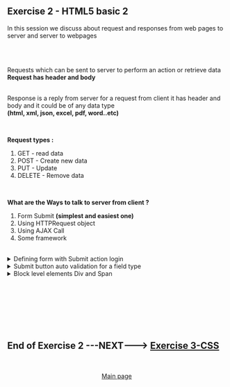 ## Exercise 2 - HTML5 basic 2

In this session we discuss about request and responses from web pages to server and server to webpages

</br></br>

Requests which can be sent to server to perform an action or retrieve data **Request has header and body**
</br></br>

Response is a reply from server for a request from client it has header and body and it could be of any data type 
</br> **(html, xml, json, excel, pdf, word..etc)**

</br>

**Request types :**

1. GET - read data
2. POST - Create new data
3. PUT - Update
4. DELETE - Remove data

</br>

**What are the Ways to talk to server from client ?**

1. Form Submit **(simplest and easiest one)**
2. Using HTTPRequest object
3. Using AJAX Call
4. Some framework

</br>

<details>
<summary> Defining form with Submit action login </summary>
</br>
</br>

```html

<html>
<head>
    <script>
    </script>
</head>
<body>
    <!-- Form with action definition-->
    <form method="get" action="https://www.gmail.com">

        <label>User Name</label>
        <input id="idUser" name="usr">

        <br><br>

        <label>Password</label>
        <input id="idPass" name="pass" type="password">

        <br><br>
        <!-- this SUBMIT button will take the values mentioend with type name for input fields-->
        <input type="submit"><br>
    </form>
</body>
</html>

```

</br></br>

testing it 

<img src="./files/ui5e_2-1.png" >
<img src="./files/ui5e_2-2.png" >
</br>
</br>
</details>

<details>
<summary> Submit button auto validation for a field type </summary>
</br>
</br>

```html

<html>
<head>
    <script>
    </script>
</head>
<body>

    <!-- Form with action definition-->
    <form method="get" action="https://www.gmail.com">

    <label>Number with limit min 10 and max 100</label>
    <input type="number" min="10" max="15"><br><br>

        <label>Email</label>
        <input type="email"><br><br>

        <!-- auto validation for number field type demo-->
        <input type="submit"><br>
    </form>

</body>
</html>

```

<img src="./files/ui5e_2-3.png" >
<img src="./files/ui5e_2-4.png" >
</br>
</br>
</details>


<details>
<summary> Block level elements Div and Span </summary>
</br>
</br>

**Div** :
</br>
The <div> is division tag used as a container for HTML elements used for grouping </br>
- which is then styled with CSS or manipulated with JavaScript. </br></br>

it is a good practice to provide **class** (classification) property for every div element for grouping purpose

</br> </br>

**Span** :
</br>
The <span> - inline lement , it never starts from a new line, always keeps it in same line

</br>
</br>
</details>

</br></br>
</br></br>
</br></br>

## End of Exercise 2 ---NEXT---> <a href="https://github.com/Octavius-Dante/Arthelais/tree/main/ex_3"> Exercise 3-CSS </a>
</br>
<p align="center"> <a href="https://github.com/Octavius-Dante/Arthelais/tree/main"> Main page </a> </p>


<!--

<details>
<summary> <b> ALL CODE CHANGES - TODAY SESSION </b> </summary>
</br>
</br>

</br>
</br>
<img src="./files/capmd12-96a.png" >
</br>
</br>
</details>

-->